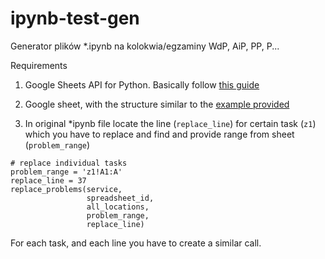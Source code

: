 # ipynb-test-gen
Generator plików *.ipynb na kolokwia/egzaminy WdP, AiP, PP, P...

Requirements
1. Google Sheets API for Python. Basically follow [this guide](https://developers.google.com/sheets/api/quickstart/python)

2. Google sheet, with the structure similar to the [example provided](https://docs.google.com/spreadsheets/d/17T0Nnea1gwaAUyM7Sy2awiXyti7_2P_uOjbP8bOJxmo/edit?usp=sharing)

3. In original *ipynb file locate the line (`replace_line`) for certain task (`z1`) which you have to replace and find and provide range from sheet (`problem_range`)

```
# replace individual tasks
problem_range = 'z1!A1:A'
replace_line = 37
replace_problems(service,
                 spreadsheet_id,
                 all_locations,
                 problem_range,
                 replace_line)
```

For each task, and each line you have to create a similar call.
